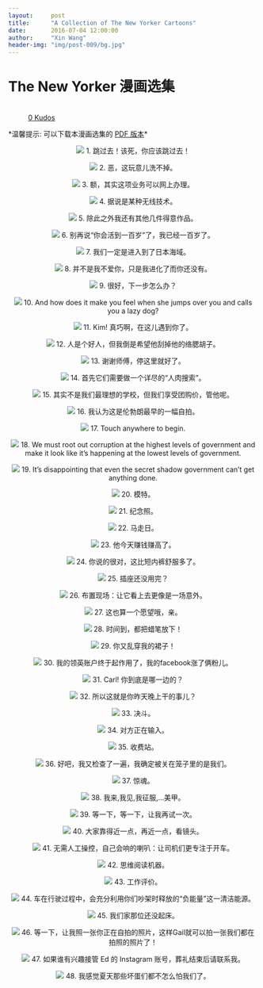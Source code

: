 ```yaml
---
layout:     post
title:      "A Collection of The New Yorker Cartoons"
date:       2016-07-04 12:00:00
author:     "Xin Wang"
header-img: "img/post-009/bg.jpg"
---
```


# The New Yorker 漫画选集

<figure class="kudo kudoable" data-id="1">
    <a class="kudobject">
        <div class="opening">
            <div class="circle">&nbsp;</div>
        </div>
    </a>
    <a href="#kudo" class="count">
        <span class="num">0</span>
        <span class="txt">Kudos</span>
    </a>
</figure>

<p>*温馨提示: 可以下载本漫画选集的 <a href="{{ site.baseurl }}/PDFs/A-collection-of-The-New-Yorker-Cartoons.pdf">PDF 版本</a>*</p>

<p><center>
<img src="{{ site.baseurl }}/img/post-009/race_horses.jpg">
<span class="caption text-muted">1. 跳过去！该死，你应该跳过去！</span>
</center></p>

<p><center>
<img src="{{ site.baseurl }}/img/post-009/polar_bear.jpg">
<span class="caption text-muted">2. 恶，这玩意儿洗不掉。</span>
</center></p>

<p><center>
<img src="{{ site.baseurl }}/img/post-009/bank_robbery.jpg">
<span class="caption text-muted">3. 额，其实这项业务可以网上办理。</span>
</center></p>

<p><center>
<img src="{{ site.baseurl }}/img/post-009/wireless.jpg">
<span class="caption text-muted">4. 据说是某种无线技术。</span>
</center></p>

<p><center>
<img src="{{ site.baseurl }}/img/post-009/cats_talk.jpg">
<span class="caption text-muted">5. 除此之外我还有其他几件得意作品。</span>
</center></p>

<p><center>
<img src="{{ site.baseurl }}/img/post-009/hundred_years_old.jpg">
<span class="caption text-muted">6. 别再说“你会活到一百岁”了，我已经一百岁了。</span>
</center></p>

<p><center>
<img src="{{ site.baseurl }}/img/post-009/Japanese_sea.jpg">
<span class="caption text-muted">7. 我们一定是进入到了日本海域。</span>
</center></p>

<p><center>
<img src="{{ site.baseurl }}/img/post-009/cave_man_love.jpg">
<span class="caption text-muted">8. 并不是我不爱你，只是我进化了而你还没有。</span>
</center></p>

<p><center>
<img src="{{ site.baseurl }}/img/post-009/wolves_as_sheep.jpg">
<span class="caption text-muted">9. 很好，下一步怎么办？</span>
</center></p>

<p><center>
<img src="{{ site.baseurl }}/img/post-009/fox_and_dog.jpg">
<span class="caption text-muted">10. And how does it make you feel when she jumps over you and calls you a lazy dog?</span>
</center></p>

<p><center>
<img src="{{ site.baseurl }}/img/post-009/fish_can_meet.jpg">
<span class="caption text-muted">11. Kim! 真巧啊，在这儿遇到你了。</span>
</center></p>

<p><center>
<img src="{{ site.baseurl }}/img/post-009/sheep_and_man.jpg">
<span class="caption text-muted">12. 人是个好人，但我倒是希望他刮掉他的络腮胡子。</span>
</center></p>

<p><center>
<img src="{{ site.baseurl }}/img/post-009/fish_taxi.jpg">
<span class="caption text-muted">13. 谢谢师傅，停这里就好了。</span>
</center></p>

<p><center>
<img src="{{ site.baseurl }}/img/post-009/hunting_dog_internet.jpg">
<span class="caption text-muted">14. 首先它们需要做一个详尽的“人肉搜索”。</span>
</center></p>

<p><center>
<img src="{{ site.baseurl }}/img/post-009/school_choosing.jpg">
<span class="caption text-muted">15. 其实不是我们最理想的学校，但我们享受团购价，管他呢。</span>
</center></p>

<p><center>
<img src="{{ site.baseurl }}/img/post-009/selfie_art.jpg">
<span class="caption text-muted">16. 我认为这是伦勃朗最早的一幅自拍。</span>
</center></p>

<p><center>
<img src="{{ site.baseurl }}/img/post-009/touch_anywhere.jpg">
<span class="caption text-muted">17. Touch anywhere to begin.</span>
</center></p>

<p><center>
<img src="{{ site.baseurl }}/img/post-009/Chinese_government.jpg">
<span class="caption text-muted">18. We must root out corruption at the highest levels of government and make it look like it’s happening at the lowest levels of government.</span>
</center></p>

<p><center>
<img src="{{ site.baseurl }}/img/post-009/Chinese_meeting.jpg">
<span class="caption text-muted">19. It’s disappointing that even the secret shadow government can’t get anything done.</span>
</center></p>

<p><center>
<img src="{{ site.baseurl }}/img/post-009/modeling.jpg">
<span class="caption text-muted">20. 模特。</span>
</center></p>

<p><center>
<img src="{{ site.baseurl }}/img/post-009/chess_picturing.jpg">
<span class="caption text-muted">21. 纪念照。</span>
</center></p>

<p><center>
<img src="{{ site.baseurl }}/img/post-009/chess_wedding.jpg">
<span class="caption text-muted">22. 马走日。</span>
</center></p>

<p><center>
<img src="{{ site.baseurl }}/img/post-009/money_making_high.jpg">
<span class="caption text-muted">23. 他今天赚钱赚高了。</span>
</center></p>

<p><center>
<img src="{{ site.baseurl }}/img/post-009/better_than_briefs.jpg">
<span class="caption text-muted">24. 你说的很对，这比短内裤舒服多了。</span>
</center></p>

<p><center>
<img src="{{ site.baseurl }}/img/post-009/outlet_wanted.jpg">
<span class="caption text-muted">25. 插座还没用完？</span>
</center></p>

<p><center>
<img src="{{ site.baseurl }}/img/post-009/scene_setting.jpg">
<span class="caption text-muted">26. 布置现场：让它看上去更像是一场意外。</span>
</center></p>

<p><center>
<img src="{{ site.baseurl }}/img/post-009/selfie_count_one.jpg">
<span class="caption text-muted">27. 这也算一个愿望哦，亲。</span>
</center></p>

<p><center>
<img src="{{ site.baseurl }}/img/post-009/kinder_exam.jpg">
<span class="caption text-muted">28. 时间到，都把蜡笔放下！</span>
</center></p>

<p><center>
<img src="{{ site.baseurl }}/img/post-009/cave_argument.jpg">
<span class="caption text-muted">29. 你又乱穿我的裙子！</span>
</center></p>

<p><center>
<img src="{{ site.baseurl }}/img/post-009/linkin_worked.jpg">
<span class="caption text-muted">30. 我的领英账户终于起作用了，我的facebook涨了俩粉儿。</span>
</center></p>

<p><center>
<img src="{{ site.baseurl }}/img/post-009/pick_a_side.jpg">
<span class="caption text-muted">31. Carl! 你到底是哪一边的？</span>
</center></p>

<p><center>
<img src="{{ site.baseurl }}/img/post-009/oscar_lier.jpg">
<span class="caption text-muted">32. 所以这就是你昨天晚上干的事儿？</span>
</center></p>

<p><center>
<img src="{{ site.baseurl }}/img/post-009/fight.jpg">
<span class="caption text-muted">33. 决斗。</span>
</center></p>

<p><center>
<img src="{{ site.baseurl }}/img/post-009/chat_with_god.jpg">
<span class="caption text-muted">34. 对方正在输入。</span>
</center></p>

<p><center>
<img src="{{ site.baseurl }}/img/post-009/toll_station.jpg">
<span class="caption text-muted">35. 收费站。</span>
</center></p>

<p><center>
<img src="{{ site.baseurl }}/img/post-009/in_or_out.jpg">
<span class="caption text-muted">36. 好吧，我又检查了一遍，我确定被关在笼子里的是我们。</span>
</center></p>

<p><center>
<img src="{{ site.baseurl }}/img/post-009/scared_and_regret.jpg">
<span class="caption text-muted">37. 惊魂。</span>
</center></p>

<p><center>
<img src="{{ site.baseurl }}/img/post-009/Caesar.jpg">
<span class="caption text-muted">38. 我来,我见,我征服,...美甲。</span>
</center></p>

<p><center>
<img src="{{ site.baseurl }}/img/post-009/wizard.jpg">
<span class="caption text-muted">39. 等一下，等一下，让我再试一次。</span>
</center></p>

<p><center>
<img src="{{ site.baseurl }}/img/post-009/alien_group_photo.jpg">
<span class="caption text-muted">40. 大家靠得近一点，再近一点，看镜头。</span>
</center></p>

<p><center>
<img src="{{ site.baseurl }}/img/post-009/self-honking.jpg">
<span class="caption text-muted">41. 无需人工操控，自己会响的喇叭：让司机们更专注于开车。</span>
</center></p>

<p><center>
<img src="{{ site.baseurl }}/img/post-009/mind_reading.jpg">
<span class="caption text-muted">42. 思维阅读机器。</span>
</center></p>

<p><center>
<img src="{{ site.baseurl }}/img/post-009/job_evaluation.jpg">
<span class="caption text-muted">43. 工作评价。</span>
</center></p>

<p><center>
<img src="{{ site.baseurl }}/img/post-009/car_selling.jpg">
<span class="caption text-muted">44. 车在行驶过程中，会充分利用你们吵架时释放的“负能量”这一清洁能源。</span>
</center></p>

<p><center>
<img src="{{ site.baseurl }}/img/post-009/walk_dog.jpg">
<span class="caption text-muted">45. 我们家那位还没起床。</span>
</center></p>

<p><center>
<img src="{{ site.baseurl }}/img/post-009/multi_photo_taking.jpg">
<span class="caption text-muted">46. 等一下，让我照一张你正在自拍的照片，这样Gail就可以拍一张我们都在拍照的照片了！</span>
</center></p>

<p><center>
<img src="{{ site.baseurl }}/img/post-009/Instagram_account.jpg">
<span class="caption text-muted">47. 如果谁有兴趣接管 Ed 的 Instagram 账号，葬礼结束后请联系我。</span>
</center></p>

<p><center>
<img src="{{ site.baseurl }}/img/post-009/heros_at_summer.jpg">
<span class="caption text-muted">48. 我感觉夏天那些坏蛋们都不怎么怕我们了。</span>
</center></p>